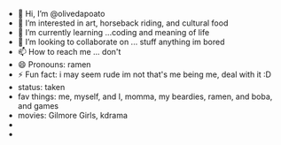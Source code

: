 - 👋 Hi, I’m @olivedapoato
- 👀 I’m interested in art, horseback riding, and cultural food
- 🌱 I’m currently learning ...coding and meaning of life
- 💞️ I’m looking to collaborate on ... stuff anything im bored
- 📫 How to reach me ... don't 
- 😄 Pronouns: ramen
- ⚡ Fun fact: i may seem rude im not that's me being me, deal with it :D
- status: taken
- fav things: me, myself, and I, momma, my beardies, ramen, and boba, and games
- movies: Gilmore Girls, kdrama
- 
- 
<!---
olivedapoato/olivedapoato is a ✨ special ✨ repository because its `README.md` (this file) appears on your GitHub profile.
You can click the Preview link to take a look at your changes.
--->
